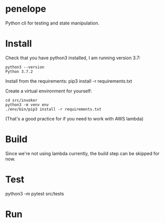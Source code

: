 # penelope
Python cli for testing and state manipulation.


# Install
Check that you have python3 installed, I am running version 3.7:

    python3 --version
    Python 3.7.2

Install from the requirements:
   pip3 install -r requirements.txt

Create a virtual environment for yourself:

    cd src/invoker
    python3 -m venv env
    ./env/bin/pip3 install -r requirements.txt

(That's a good practice for if you need to work with AWS lambda)

# Build
Since we're not using lambda currently, the build step can be skipped for now.

# Test

  python3 -m pytest src/tests




# Run
